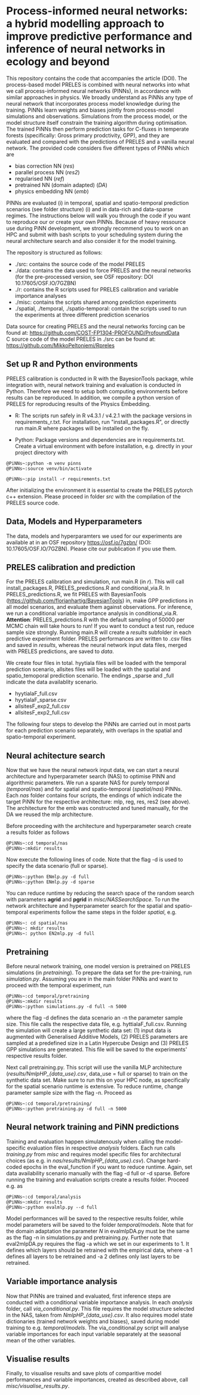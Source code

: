 # Process-informed neural networks: a hybrid modelling approach to improve predictive performance and inference of neural networks in ecology and beyond

This repository contains the code that accompanies the article (DOI). The process-based model PRELES is combined with neural networks into what we call process-informed neural networks (PINNs), in accordance with similar approaches in physics. We broadly understand as PiNNs any type of neural network that incorporates process model knowledge during the training. PiNNs learn weights and biases jointly from process-model simulations and observations. Simulations from the process model, or the model structure itself constrain the training algorithm during optimisation. The trained PiNNs then perform prediction tasks for C-fluxes in temperate forests (specifically: Gross primary prodctivity, GPP), and they are evaluated and compared with the predictions of PRELES and a vanilla neural network. The provided code considers five different types of PINNs which are 

- bias correction NN (*res*)
- parallel process NN (*res2*)
- regularised NN (*ref*)
- pretrained NN (domain adapted) (*DA*)
- physics embedding NN (*emb*)

PINNs are evaluated (i) in temporal, spatial and spatio-temporal prediction scenarios (see folder structure) (i) and in data-rich and data-sparse regimes. The instructions below will walk you through the code if you want to reproduce our or create your own PINNs. Because of heavy ressource use during PiNN development, we strongly recommend you to work on an HPC and submit with bash scripts to your scheduling system during the neural architecture search and also consider it for the model training. <br/>

The repository is structured as follows:
- ./src: contains the source code of the model PRELES
- ./data: contains the data used to force PRELES and the neural networks (for the pre-processed version, see OSF repository: DOI 10.17605/OSF.IO/7GZBN)
- ./r: contains the R scripts used for PRELES calibration and variable importance analyses
- ./misc: contains the scripts shared among prediction experiments
- ./spatial, ./temporal, ./spatio-temporal: contain the scripts used to run the experiments at three different prediction scenarios

Data source for creating PRELES and the neural networks forcing can be found at: https://github.com/COST-FP1304-PROFOUND/ProfoundData<br/>
C source code of the model PRELES in ./src can be found at: https://github.com/MikkoPeltoniemi/Rpreles<br/>

## Set up R and Python environments

PRELES calibration is conducted in R with the BayesionTools package, while integration with, neural network training and evaluation is conducted in Python. Therefore we need to setup both computing environments before results can be reproduced. In addition, we compile a python version of PRELES for reproducing results of the Physics Embedding. 

- R: The scripts run safely in R v4.3.1 / v4.2.1 with the package versions in requirements_r.txt. For installation, run "install_packages.R", or directly run main.R where packages will be installed on the fly. 

- Python: Package versions and dependencies are in requirements.txt. Create a virtual environment with before installation, e.g. directly in your project directory with

```console
@PiNNs~:python -m venv pinns
@PiNNs~:source venv/bin/activate

@PiNNs~:pip install -r requirements.txt
```
After initializing the environment it is essential to create the PRELES pytorch c++ extension. Please proceed in folder *src* with the compilation of the PRELES source code.

## Data, Models and Hyperparameters

The data, models and hyperparamters we used for our experiments are available at in an OSF repository https://osf.io/7gzbn/ (DOI: 10.17605/OSF.IO/7GZBN). Please cite our publication if you use them.

## PRELES calibration and prediction

For the PRELES calibration and simulation, run main.R (in *r*). This will call install_packages.R, PRELES_predictions.R and conditional_via.R. In PRELES_predictions.R, we fit PRELES with BayesianTools (https://github.com/florianhartig/BayesianTools) in, make GPP predictions in all model scenarios, and evaluate them against observations. For inference, we run a conditional variable importance analysis in conditional_via.R. **Attention**: PRELES_predictions.R with the default sampling of 50000 per MCMC chain will take hours to run! If you want to conduct a test run, reduce sample size strongly. Running main.R will create a *results* subfolder in each predictive experiment folder. PRELES performances are written to .csv files and saved in *results*, whereas the neural network input data files, merged with PRELES predictions, are saved to *data*.

We create four files in total. hyytiala files will be loaded with the temporal prediction scenario, allsites files will be loaded with the spatial and spatio_temoporal prediction scenario. The endings _sparse and _full indicate the data availablity scenario.

- hyytialaF_full.csv
- hyytialaF_sparse.csv
- allsitesF_exp2_full.csv
- allsitesF_exp2_full.csv

The following four steps to develop the PiNNs are carried out in most parts for each prediction scenario separately, with overlaps in the spatial and spatio-temporal experiment.

## Neural achitecture search

Now that we have the neural network input data, we can start a neural architecture and hyperparameter search (NAS) to optimise PINN and algorithmic parameters. We run a sparate NAS for purely temporal (*temporal/nas*) and for spatial and spatio-temporal (*spatial/nas*) PINNs. Each *nas* folder contains four scripts, the endings of which indicate the target PiNN for the respective architecture: mlp, reg, res, res2 (see above). The architecture for the emb was constructed and tuned manually, for the DA we reused the mlp architecture.

Before proceeding with the architecture and hyperparameter search create a results folder as follows
```console
@PiNNs~:cd temporal/nas
@PiNNs~:mkdir results
```

Now execute the following lines of code. Note that the flag -d is used to specify the data scenario (full or sparse).
```console 
@PiNNs~:python ENmlp.py -d full
@PiNNs~:python ENmlp.py -d sparse
```

You can reduce runtime by reducing the search space of the random search with parameters **agrid** and **pgrid** in *misc/NASSearchSpace*. To run the network architecture and hyperparameter search for the spatial and spatio-temporal experiments follow the same steps in the folder *spatial*, e.g.
```console
@PiNNs~: cd spatial/nas
@PiNNs~: mkdir results
@PiNNs~: python EN2mlp.py -d full
```


## Pretraining

Before neural network training, one model version is pretrained on PRELES simulations (in *pretraining*). To prepare the data set for the pre-training, run *simulation.py*.
Assuming you are in the main folder PiNNs and want to proceed with the temporal experiment, run
```console
@PiNNs~:cd temporal/pretraining
@PiNNs~:mkdir results
@PiNNs~:python simulations.py -d full -n 5000
```
where the flag -d defines the data scenario an -n the parameter sample size. This file calls the respective data file, e.g. hyttialaF_full.csv. Running the simulation will create a large synthetic data set: (1) input data is augmented with Generalised Additive Models, (2) PRELES parameters are sampled at a predefined size in a Latin Hypercube Design and (3) PRELES GPP simulations are generated. This file will be saved to the experiments' respective results folder. 

Next call pretraining.py. This script will use the vanilla MLP architecture (*results/NmlpHP_{data_use}.csv*, data_use = full or sparse) to train on the synthetic data set. Make sure to run this on your HPC node, as specifically for the spatial scenario runtime is extensive. To reduce runtime, change parameter sample size with the flag -n. Proceed as
```console
@PiNNs~:cd temporal/pretraining/
@PiNNs~:python pretraining.py -d full -n 5000
```

## Neural network training and PiNN predictions

Training and evaluation happen simulatenously when calling the model-specific evaluation files in respective *analysis* folders. Each run calls *training.py* from *misc* and requires model specific files for architectural choices (as e.g. in *nas/results/NmlpHP_{data_use}.csv*). Change hard-coded epochs in the eval_function if you want to reduce runtime. Again, set data availability scenario manually with the flag -d full or -d sparse. Before running the training and evaluation scripts create a results folder. Proceed e.g. as
```console
@PiNNs~:cd temporal/analysis
@PiNNs~:mkdir results
@PiNNs~:python evalmlp.py --d full
```
Model performances will be saved to the respective results folder, while model parameters will be saved to the folder *temporal/models*. Note that for the domain adaptation the parameter *N* in evalmlpDA.py must be the same as the flag -n in simulations.py and pretraining.py. Further note that eval2mlpDA.py requires the flag -a which we set in our experiments to 1. It defines which layers should be retrained with the empirical data, where -a 1 defines all layers to be retrained and -a 2 defines only last layers to be retrained.


## Variable importance analysis

Now that PiNNs are trained and evaluated, first inference steps are conducted with a conditional variable importance analysis. In each *analysis* folder, call *via_conditional.py*. This file requires the model structure selected in the NAS, taken from *NmlpHP_{data_use}.csv*. It also requires model state dictionaries (trained network weights and biases), saved during model training to e.g. *temporal/models*. The via_conditional.py script will analyse variable importances for each input variable separately at the seasonal mean of the other variables. 

## Visualise results

Finally, to visualise results and save plots of comparitive model performances and variable importances, created as described above, call *misc/visualise_results.py*.
